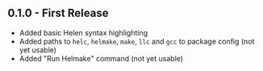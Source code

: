 ## 0.1.0 - First Release
* Added basic Helen syntax highlighting
* Added paths to `helc`, `helmake`, `make`, `llc` and `gcc` to package config (not yet usable)
* Added "Run Helmake" command (not yet usable)
